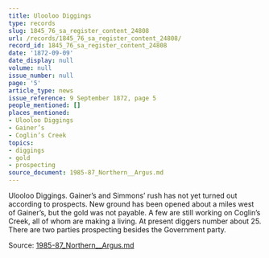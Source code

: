 ```yaml
---
title: Ulooloo Diggings
type: records
slug: 1845_76_sa_register_content_24808
url: /records/1845_76_sa_register_content_24808/
record_id: 1845_76_sa_register_content_24808
date: '1872-09-09'
date_display: null
volume: null
issue_number: null
page: '5'
article_type: news
issue_reference: 9 September 1872, page 5
people_mentioned: []
places_mentioned:
- Ulooloo Diggings
- Gainer’s
- Coglin’s Creek
topics:
- diggings
- gold
- prospecting
source_document: 1985-87_Northern__Argus.md
---
```


Ulooloo Diggings.  Gainer’s and Simmons’ rush has not yet turned out according to prospects.  New ground has been opened about a miles west of Gainer’s, but the gold was not payable.  A few are still working on Coglin’s Creek, all of whom are making a living.  At present diggers number about 25.  There are two parties prospecting besides the Government party.

Source: [1985-87_Northern__Argus.md](/downloads/markdown/1985-87_Northern__Argus.md)
